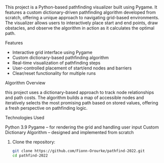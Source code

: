 
This project is a Python-based pathfinding visualizer built using Pygame. It features a custom dictionary-driven pathfinding algorithm developed from scratch, offering a unique approach to navigating grid-based environments. The visualizer allows users to interactively place start and end points, draw obstacles, and observe the algorithm in action as it calculates the optimal path.

 Features

- Interactive grid interface using Pygame
- Custom dictionary-based pathfinding algorithm
- Real-time visualization of pathfinding steps
- User-controlled placement of start/end nodes and barriers
- Clear/reset functionality for multiple runs

Algorithm Overview

this project uses a dictionary-based approach to track node relationships and path costs. The algorithm builds a map of accessible nodes and iteratively selects the most promising path based on stored values, offering a fresh perspective on pathfinding logic.

Technologies Used

Python 3.9
Pygame – for rendering the grid and handling user input
Custom Dictionary Algorithm – designed and implemented from scratch

1. Clone the repository:
   ```bash
   git clone https://github.com/Fionn-Orourke/pathfind-2022.git
   cd pathfind-2022

